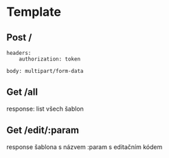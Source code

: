 # Template

## Post /
```
headers:
    authorization: token

body: multipart/form-data
```

## Get /all

response: list všech šablon

## Get /edit/:param

response šablona s názvem :param s editačním kódem